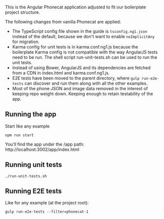 This is the Angular Phonecat application adjusted to fit our boilerplate project
structure.

The following changes from vanilla Phonecat are applied:

* The TypeScript config file shown in the guide is `tsconfig.ng1.json` instead
  of the default, because we don't want to enable `noImplicitAny` for migration.
* Karma config for unit tests is in karma.conf.ng1.js because the boilerplate
  Karma config is not compatible with the way AngularJS tests need to be run.
  The shell script run-unit-tests.sh can be used to run the unit tests.
* Instead of using Bower, AngularJS and its dependencies are fetched from a CDN
  in index.html and karma.conf.ng1.js.
* E2E tests have been moved to the parent directory, where `gulp run-e2e-tests` can
  discover and run them along with all the other examples.
* Most of the phone JSON and image data removed in the interest of keeping
  repo weight down. Keeping enough to retain testability of the app.

## Running the app

Start like any example

    npm run start

You'll find the app under the /app path: http://localhost:3002/app/index.html

## Running unit tests

    ./run-unit-tests.sh

## Running E2E tests

Like for any example (at the project root):

    gulp run-e2e-tests --filter=phonecat-1
